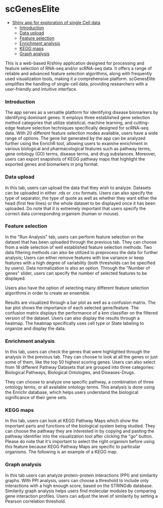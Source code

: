 # scGenesElite

- [Shiny app for exploration of single Cell data](#shiny-app-for-identification-of-single-cell-biomarkers)
  - [Introduction](#introduction)
  - [Data upload](#data-upload)
  - [Feature selection](#feature-selection)
  - [Enrichment analysis](#enrichment-analysis)
  - [KEGG maps](#kegg-maps)
  - [Graph analysis](#graph-analysis)

This is a web-based R/shiny application designed for processing and feature selection of RNA-seq and/or scRNA-seq data. It offers a range of reliable and advanced feature selection algorithms, along with frequently used visualization tools, making it a comprehensive platform. scGenesElite simplifies the handling of single-cell data, providing researchers with a user-friendly and intuitive interface.

### Introduction

The app serves as a versatile platform for identifying disease biomarkers by identifying dominant genes. It employs three established gene selection method categories that utilize statistical, machine learning, and cutting-edge feature selection techniques specifically designed for scRNA-seq data. With 20 different feature selection modes available, users have a wide range of options. The gene list generated by the app can be analyzed further using the EnrichR tool, allowing users to examine enrichment in various biological and pharmacological features such as pathway terms, gene ontology (GO) terms, disease terms, and drug substances. Moreover, users can export snapshots of KEGG pathway maps that highlight the exported genes and biomarkers in png format.


### Data upload

In this tab, users can upload the data that they wish to analyze. Datasets can be uploaded in either .rds or .csv formats. Users can also specify the type of separator, the type of quote as well as whether they want either the head (first few lines) or the whole dataset to be displayed once it has been uploaded. Do note that it is extremely important that users specify the correct data corresponding organism (human or mouse).

### Feature selection

In the "Run Analysis" tab, users can perform feature selection on the dataset that has been uploaded through the previous tab. They can choose from a wide selection of well established feature selection methods. Two data filtering methods can also be utilized to preprocess the data for further analysis; Users can either remove features with low variance or keep features with a high degree of variability (both thresholds can be specified by users). Data normalization is also an option. Through the "Number of genes" slider, users can specify the number of selected features to be displayed.


Users also have the option of selecting many different feature selection algorithms in order to create an ensemble.

Results are visualized through a bar plot as well as a confusion matrix. The bar plot shows the importance of each selected gene/feature. The confusion matrix displays the performance of a knn classifier on the filtered version of the dataset. Users can also display the results through a heatmap. The heatmap specifically uses cell type or State labeling to organize and display the data.

### Enrichment analysis

In this tab, users can check the genes that were highlighted through the analysis in the previous tab. They can choose to look at all the genes or just some of them, like the top 50 highest scoring genes. Users can also select from 18 different Pathway Datasets that are grouped into three categories: Biological Pathways, Biological Ontologies, and Diseases-Drugs.

They can choose to analyze one specific pathway, a combination of three ontology terms, or all available ontology terms. This analysis is done using the Enrichr database, which helps users understand the biological significance of their gene sets.

### KEGG maps

In this tab, users can look at KEGG Pathway Maps which show the important parts and functions of the biological system being studied. They can choose the pathway they are interested in by copying and pasting the pathway identifier into the visualization tool after clicking the "go" button. Please do note that it's important to select the right organism before using this feature because KEGG Pathway Maps are specific to particular organisms. The following is an example of a KEGG map.


### Graph analysis

In this tab users can analyze protein-protein interactions (PPI) and similarity graphs. With PPI analysis, users can choose a threshold to include only interactions with a high enough score, based on the STRINGdb database. Similarity graph analysis helps users find molecular modules by comparing gene interaction profiles. Users can adjust the level of similarity by setting a Pearson correlation threshold.
